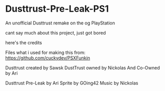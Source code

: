 # Dusttrust-Pre-Leak-PS1
An unofficial Dusttrust remake on the og PlayStation

cant say much about this project, just got bored

here's the credits

Files what i used for making this from: https://github.com/cuckydev/PSXFunkin

Dusttrust created by Sawsk
DustTrust owned by Nickolas And Co-Owned by Ari

Dusttrust Pre-Leak by Ari
Sprite by GOing42
Music by Nickolas
